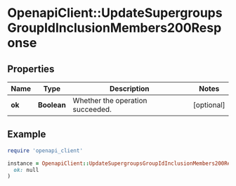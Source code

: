 # OpenapiClient::UpdateSupergroupsGroupIdInclusionMembers200Response

## Properties

| Name | Type | Description | Notes |
| ---- | ---- | ----------- | ----- |
| **ok** | **Boolean** | Whether the operation succeeded. | [optional] |

## Example

```ruby
require 'openapi_client'

instance = OpenapiClient::UpdateSupergroupsGroupIdInclusionMembers200Response.new(
  ok: null
)
```

